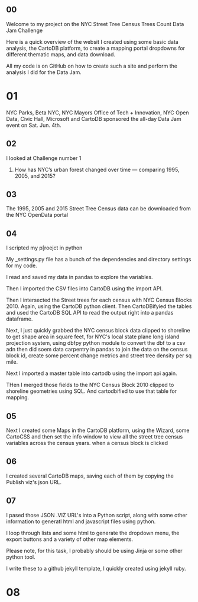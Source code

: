 ## 00 

Welcome to my project on the NYC Street Tree Census Trees Count Data Jam Challenge

Here is a quick overview of the websit I created using some basic data analysis, the CartoDB platform, to create a mapping portal dropdowns for different thematic maps, and data download. 

All my code is on GitHub on how to create such a site and perform the analysis I did for the Data Jam. 

# 01

NYC Parks, Beta NYC, NYC Mayors Office of Tech + Innovation, NYC Open Data, Civic Hall, Microsoft and CartoDB sponsored the all-day Data Jam event on Sat. Jun. 4th.  

## 02 

I looked at Challenge number 1

1. How has NYC’s urban forest changed over time — comparing 1995, 2005, and 2015?

## 03

The 1995, 2005 and 2015 Street Tree Census data can be downloaded from the NYC OpenData portal

## 04

I scripted my p[roejct in python 

My _settings.py file has a bunch of the dependencies and directory settings for my code. 

I read and saved my data in pandas to explore the variables.

Then I imported the CSV files into CartoDB using the import API. 

Then I intersected the Street trees for each census with NYC Census Blocks 2010. Again, using the CartoDB python client. Then CartoDBifyied the tables and used the CartoDB SQL API to read the output right into a pandas dataframe. 

Next, I just quickly grabbed the NYC census block data clipped to shoreline to get shape area in square feet, for NYC's local state plane long island projection system, using dbfpy python module to convert the dbf to a csv adn then did soem data carpentry in pandas to join the data on the census block id, create some percent change metrics and street tree density per sq mile.

Next I imported a master table into cartodb using the import api again. 

THen I merged those fields to the NYC Census Block 2010 clipped to shoreline geometries using SQL. And cartodbified to use that table for mapping. 

## 05

Next I created some Maps in the CartoDB platform, using the Wizard, some CartoCSS and then set the info window to view all the street tree census variables across the census years. when a census block is clicked

## 06

I created several CartoDB maps, saving each of them by copying the Publish viz's json URL. 

## 07 

I pased those JSON .VIZ URL's into a Python script, along with some other information to generatl html and javascript files using python. 

I loop through lists and some html to generate the dropdown menu, the export buttons and a variety of other map elements. 


Please note, for this task, I probably should be using Jinja or some other python tool. 

I write these to a github jekyll template, I quickly created using jekyll ruby. 

# 08 




 

